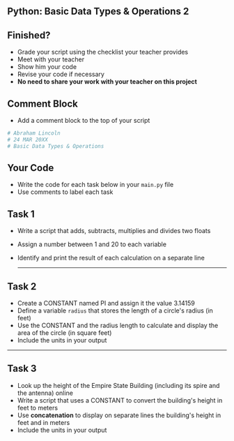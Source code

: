 ## Python: Basic Data Types & Operations 2

## Finished?

- Grade your script using the checklist your teacher provides
- Meet with your teacher
- Show him your code
- Revise your code if necessary
- **No need to share your work with your teacher on this project**

## Comment Block

- Add a comment block to the top of your script
```python
# Abraham Lincoln
# 24 MAR 20XX
# Basic Data Types & Operations
```

## Your Code

- Write the code for each task below in your `main.py` file
- Use comments to label each task
  
## Task 1

- Write a script that adds, subtracts, multiplies and divides two floats
- Assign a number between 1 and 20 to each variable
- Identify and print the result of each calculation on a separate line

  ---

## Task 2

- Create a CONSTANT named PI and assign it the value 3.14159
- Define a variable `radius` that stores the length of a circle's radius (in feet)
- Use the CONSTANT and the radius length to calculate and display the area of the circle (in square feet)
- Include the units in your output

---

## Task 3

- Look up the height of the Empire State Building (including its spire and the antenna) online
- Write a script that uses a CONSTANT to convert the building's height in feet to meters
- Use **concatenation** to display on separate lines the building's height in feet and in meters
- Include the units in your output

